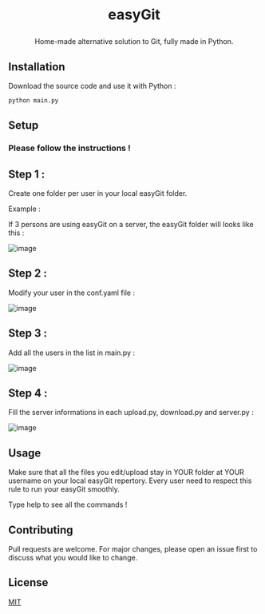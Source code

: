 # <p align="center"> easyGit </p>
<p align="center">Home-made alternative solution to Git, fully made in Python.</p>

## Installation

Download the source code and use it with Python :
```bash
python main.py
```

## Setup

<h3>Please follow the instructions !</h3>

<h2>Step 1 :</h2>

Create one folder per user in your local easyGit folder.

Example :

If 3 persons are using easyGit on a server, the easyGit folder will looks like this :

![image](https://github.com/akira-trinity/easyGit/assets/62818208/66fa0690-0eb6-4961-8f87-4f13048d8fdb)

<h2>Step 2 :</h2>

Modify your user in the conf.yaml file :

![image](https://github.com/akira-trinity/easyGit/assets/62818208/6d1c18bd-249a-4a39-9ba9-e89776b5b7ae)

<h2>Step 3 :</h2>

Add all the users in the list in main.py :

![image](https://github.com/akira-trinity/easyGit/assets/62818208/cb3f06d4-ebe1-4875-b79d-ce440afe1b05)

<h2>Step 4 :</h2>

Fill the server informations in each upload.py, download.py and server.py :

![image](https://github.com/akira-trinity/easyGit/assets/62818208/eeb7757d-9c25-4fb1-9c4e-c03b1963051d)

## Usage

Make sure that all the files you edit/upload stay in YOUR folder at YOUR username on your local easyGit repertory. Every user need to respect this rule to run your easyGit smoothly.

Type help to see all the commands !


## Contributing
Pull requests are welcome. For major changes, please open an issue first to discuss what you would like to change.


## License
[MIT](https://choosealicense.com/licenses/mit/)
